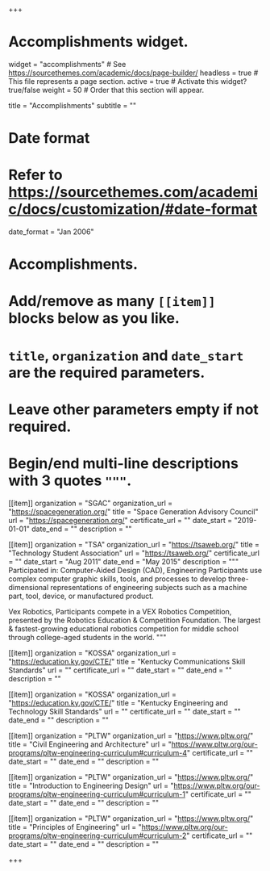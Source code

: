 +++
# Accomplishments widget.
widget = "accomplishments"  # See https://sourcethemes.com/academic/docs/page-builder/
headless = true  # This file represents a page section.
active = true  # Activate this widget? true/false
weight = 50  # Order that this section will appear.

title = "Accomplish&shy;ments"
subtitle = ""

# Date format
#   Refer to https://sourcethemes.com/academic/docs/customization/#date-format
date_format = "Jan 2006"

# Accomplishments.
#   Add/remove as many `[[item]]` blocks below as you like.
#   `title`, `organization` and `date_start` are the required parameters.
#   Leave other parameters empty if not required.
#   Begin/end multi-line descriptions with 3 quotes `"""`.

[[item]]
  organization = "SGAC"
  organization_url = "https://spacegeneration.org/"
  title = "Space Generation Advisory Council"
  url = "https://spacegeneration.org/"
  certificate_url = ""
  date_start = "2019-01-01"
  date_end = ""
  description = ""

[[item]]
  organization = "TSA"
  organization_url = "https://tsaweb.org/"
  title = "Technology Student Association"
  url = "https://tsaweb.org/"
  certificate_url = ""
  date_start = "Aug 2011"
  date_end = "May 2015"
  description = """
  Participated in:
  Computer-Aided Design (CAD), Engineering Participants use complex computer graphic skills, tools, and processes to develop three-dimensional representations of engineering subjects such as a machine part, tool, device, or manufactured product.

  Vex Robotics, Participants compete in a VEX Robotics Competition, presented by the Robotics Education & Competition Foundation. The largest & fastest-growing educational robotics competition for middle school through college-aged students in the world.
  """

[[item]]
  organization = "KOSSA"
  organization_url = "https://education.ky.gov/CTE/"
  title = "Kentucky Communications Skill Standards"
  url = ""
  certificate_url = ""
  date_start = ""
  date_end = ""
  description = ""

[[item]]
  organization = "KOSSA"
  organization_url = "https://education.ky.gov/CTE/"
  title = "Kentucky Engineering and Technology Skill Standards"
  url = ""
  certificate_url = ""
  date_start = ""
  date_end = ""
  description = ""

[[item]]
  organization = "PLTW"
  organization_url = "https://www.pltw.org/"
  title = "Civil Engineering and Architecture"
  url = "https://www.pltw.org/our-programs/pltw-engineering-curriculum#curriculum-4"
  certificate_url = ""
  date_start = ""
  date_end = ""
  description = ""

[[item]]
  organization = "PLTW"
  organization_url = "https://www.pltw.org/"
  title = "Introduction to Engineering Design"
  url = "https://www.pltw.org/our-programs/pltw-engineering-curriculum#curriculum-1"
  certificate_url = ""
  date_start = ""
  date_end = ""
  description = ""

[[item]]
  organization = "PLTW"
  organization_url = "https://www.pltw.org/"
  title = "Principles of Engineering"
  url = "https://www.pltw.org/our-programs/pltw-engineering-curriculum#curriculum-2"
  certificate_url = ""
  date_start = ""
  date_end = ""
  description = ""

+++
